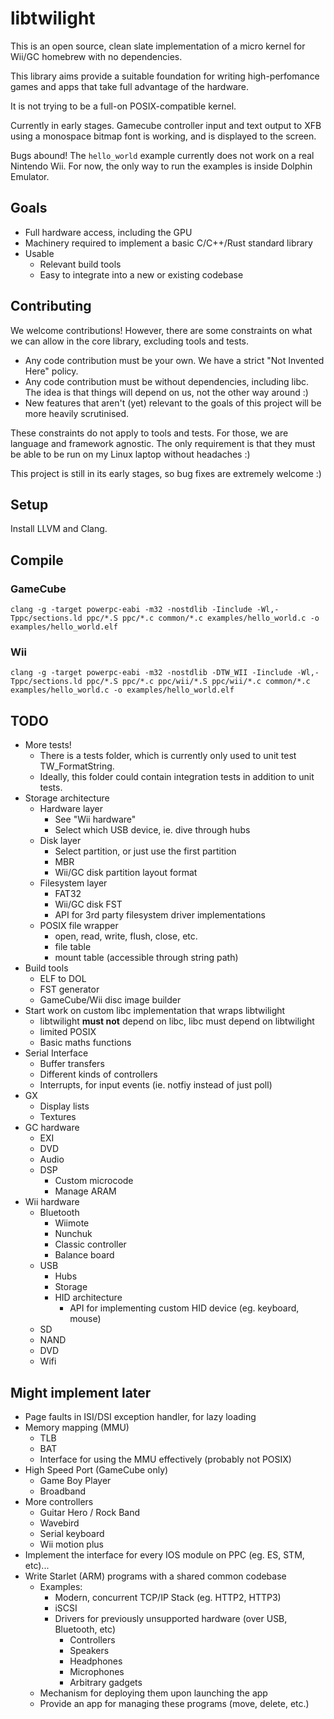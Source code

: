 # libtwilight

This is an open source, clean slate implementation of a micro kernel for Wii/GC homebrew with no dependencies.

This library aims provide a suitable foundation for writing high-perfomance games and apps that take full advantage of the hardware.

It is not trying to be a full-on POSIX-compatible kernel.

Currently in early stages. Gamecube controller input and text output to XFB using a monospace bitmap font is working, and is displayed to the screen.

Bugs abound! The `hello_world` example currently does not work on a real Nintendo Wii. For now, the only way to run the examples is inside Dolphin Emulator.

## Goals

- Full hardware access, including the GPU
- Machinery required to implement a basic C/C++/Rust standard library
- Usable
	- Relevant build tools
	- Easy to integrate into a new or existing codebase

## Contributing

We welcome contributions! However, there are some constraints on what we can allow in the core library, excluding tools and tests.

- Any code contribution must be your own. We have a strict "Not Invented Here" policy.
- Any code contribution must be without dependencies, including libc. The idea is that things will depend on us, not the other way around :)
- New features that aren't (yet) relevant to the goals of this project will be more heavily scrutinised.

These constraints do not apply to tools and tests. For those, we are language and framework agnostic.
The only requirement is that they must be able to be run on my Linux laptop without headaches :)

This project is still in its early stages, so bug fixes are extremely welcome :)

## Setup

Install LLVM and Clang.

## Compile

### GameCube

`clang -g -target powerpc-eabi -m32 -nostdlib -Iinclude -Wl,-Tppc/sections.ld ppc/*.S ppc/*.c common/*.c examples/hello_world.c -o examples/hello_world.elf`

### Wii

`clang -g -target powerpc-eabi -m32 -nostdlib -DTW_WII -Iinclude -Wl,-Tppc/sections.ld ppc/*.S ppc/*.c ppc/wii/*.S ppc/wii/*.c common/*.c examples/hello_world.c -o examples/hello_world.elf`

## TODO

- More tests!
	- There is a tests folder, which is currently only used to unit test TW_FormatString.
	- Ideally, this folder could contain integration tests in addition to unit tests.
- Storage architecture
	- Hardware layer
		- See "Wii hardware"
		- Select which USB device, ie. dive through hubs
	- Disk layer
		- Select partition, or just use the first partition
		- MBR
		- Wii/GC disk partition layout format
	- Filesystem layer
		- FAT32
		- Wii/GC disk FST
		- API for 3rd party filesystem driver implementations
	- POSIX file wrapper
		- open, read, write, flush, close, etc.
		- file table
		- mount table (accessible through string path)
- Build tools
	- ELF to DOL
	- FST generator
	- GameCube/Wii disc image builder
- Start work on custom libc implementation that wraps libtwilight
	- libtwilight **must not** depend on libc, libc must depend on libtwilight
	- limited POSIX
	- Basic maths functions
- Serial Interface
	- Buffer transfers
	- Different kinds of controllers
	- Interrupts, for input events (ie. notfiy instead of just poll)
- GX
	- Display lists
	- Textures
- GC hardware
	- EXI
	- DVD
	- Audio
	- DSP
		- Custom microcode
		- Manage ARAM
- Wii hardware
	- Bluetooth
		- Wiimote
		- Nunchuk
		- Classic controller
		- Balance board
	- USB
		- Hubs
		- Storage
		- HID architecture
			- API for implementing custom HID device (eg. keyboard, mouse)
	- SD
	- NAND
	- DVD
	- Wifi

## Might implement later

- Page faults in ISI/DSI exception handler, for lazy loading
- Memory mapping (MMU)
	- TLB
	- BAT
	- Interface for using the MMU effectively (probably not POSIX)
- High Speed Port (GameCube only)
	- Game Boy Player
	- Broadband
- More controllers
	- Guitar Hero / Rock Band
	- Wavebird
	- Serial keyboard
	- Wii motion plus
- Implement the interface for every IOS module on PPC (eg. ES, STM, etc)...
- Write Starlet (ARM) programs with a shared common codebase
	- Examples:
		- Modern, concurrent TCP/IP Stack (eg. HTTP2, HTTP3)
		- iSCSI
		- Drivers for previously unsupported hardware (over USB, Bluetooth, etc)
			- Controllers
			- Speakers
			- Headphones
			- Microphones
			- Arbitrary gadgets
	- Mechanism for deploying them upon launching the app
	- Provide an app for managing these programs (move, delete, etc.)
